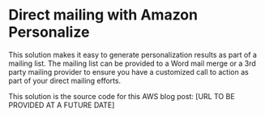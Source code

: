 # Direct mailing with Amazon Personalize

This solution makes it easy to generate personalization results as part of a mailing list. The mailing list can be provided to a Word mail merge or a 3rd party mailing provider to ensure you have a customized call to action as part of your direct mailing efforts.

This solution is the source code for this AWS blog post: [URL TO BE PROVIDED AT A FUTURE DATE]